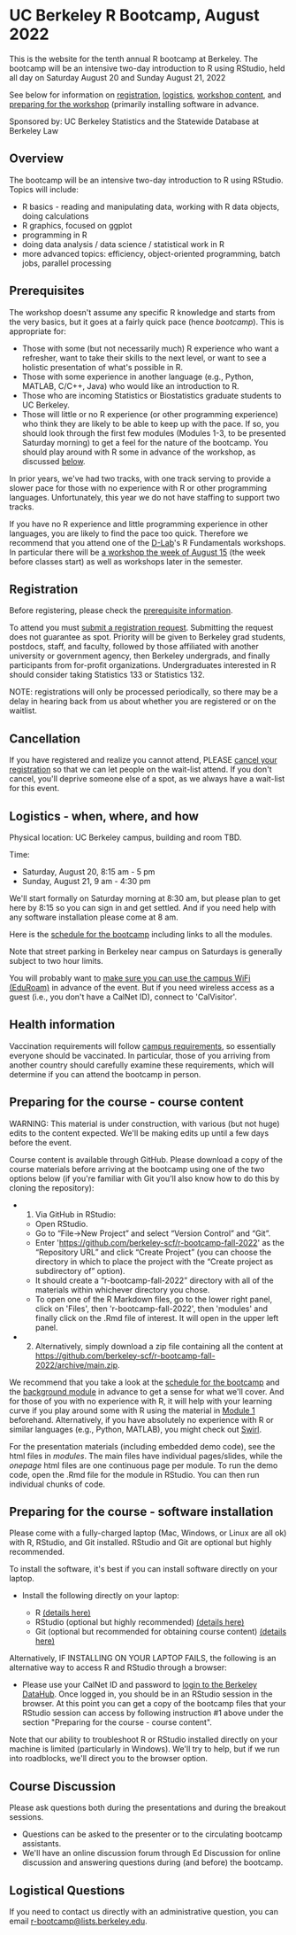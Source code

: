 # UC Berkeley R Bootcamp, August 2022

This is the website for the tenth annual R bootcamp at Berkeley. The bootcamp will be an intensive two-day introduction to R using RStudio, held all day on Saturday August 20 and Sunday August 21, 2022

See below for information on [registration](#registration), [logistics](#logistics---when-where-and-how), [workshop content](#preparing-for-the-course---course-content), and [preparing for the workshop](#preparing-for-the-course---software-installation) (primarily installing software in advance.

Sponsored by: UC Berkeley Statistics and the Statewide Database at Berkeley Law

## Overview

The bootcamp will be an intensive two-day introduction to R using RStudio. Topics will include:

 * R basics - reading and manipulating data, working with R data objects, doing calculations
 * R graphics, focused on ggplot
 * programming in R
 * doing data analysis / data science / statistical work in R
 * more advanced topics: efficiency, object-oriented programming, batch jobs, parallel processing

## Prerequisites

The workshop doesn't assume any specific R knowledge and starts from the very basics, but it goes at a fairly quick pace (hence *bootcamp*). This is appropriate for:

 - Those with some (but not necessarily much) R experience who want a refresher, want to take their skills to the next level, or want to see a holistic presentation of what's possible in R.
 - Those with some experience in another language (e.g., Python, MATLAB, C/C++, Java) who would like an introduction to R.
 - Those who are incoming Statistics or Biostatistics graduate students to UC Berkeley.
 - Those will little or no R experience (or other programming experience) who think they are likely to be able to keep up with the pace. If so, you should look through the first few modules (Modules 1-3, to be presented Saturday morning) to get a feel for the nature of the bootcamp. You should play around with R some in advance of the workshop, as discussed [below](#preparing-for-the-course---course-content).

In prior years, we've had two tracks, with one track serving to provide a slower pace for those with no experience with R or other programming languages. Unfortunately, this year we do not have staffing to support two tracks.

If you have no R experience and little programming experience in other languages, you are likely to find the pace too quick. Therefore we recommend that you attend one of the [D-Lab](https://dlab.berkeley.edu)'s R Fundamentals workshops. In particular there will be [a workshop the week of August 15](https://dlab.berkeley.edu/events/more-d-lab-events-and-workshops-coming-soon/2022-08-15) (the week before classes start) as well as workshops later in the semester. 

## Registration

Before registering, please check the [prerequisite information](#prerequisites).

To attend you must [submit a registration request](https://forms.gle/pzhSxhc3rCgqubdE7). Submitting the request does not guarantee as spot. Priority will be given to Berkeley grad students, postdocs, staff, and faculty, followed by those affiliated with another university or government agency, then Berkeley undergrads, and finally participants from for-profit organizations. Undergraduates interested in R should consider taking Statistics 133 or Statistics 132. 

NOTE: registrations will only be processed periodically, so there may be a delay in hearing back from us about whether you are registered or on the waitlist.

## Cancellation

If you have registered and realize you cannot attend, PLEASE [cancel your registration](https://forms.gle/Q75qCFDqygL8oY3D6) so that we can let people on the wait-list attend. If you don't cancel, you'll deprive someone else of a spot, as we always have a wait-list for this event.

## Logistics - when, where, and how

Physical location: UC Berkeley campus, building and room TBD.

Time: 
  - Saturday, August 20, 8:15 am - 5 pm
  - Sunday, August 21, 9 am - 4:30 pm

We'll start formally on Saturday morning at 8:30 am, but please plan to get here by 8:15 so you can sign in and get settled. And if you need help with any software installation please come at 8 am.

Here is the [schedule for the bootcamp](https://berkeley-scf.github.io/r-bootcamp-fall-2022/schedule) including links to all the modules.

Note that street parking in Berkeley near campus on Saturdays is generally subject to two hour limits.

You will probably want to [make sure you can use the campus WiFi (EduRoam)](https://berkeley.service-now.com/kb_view.do?sysparm_article=KB0013807) in advance of the event. But if you need wireless access as a guest (i.e., you don't have a CalNet ID), connect to 'CalVisitor'.


## Health information

Vaccination requirements will follow [campus requirements](https://uhs.berkeley.edu/requirements/covid19), so essentially everyone should be vaccinated. In particular, those of you arriving from another country should carefully examine these requirements, which will determine if you can attend the bootcamp in person.

## Preparing for the course - course content

WARNING: This material is under construction, with various (but not huge) edits to the content expected. We'll be making edits up until a few days before the event.

Course content is available through GitHub. Please download a copy of the course materials before arriving at the bootcamp using one of the two options below (if you're familiar with Git you'll also know how to do this by cloning the repository):

 - 1. Via GitHub in RStudio:
    - Open RStudio. 
    - Go to “File→New Project” and select “Version Control” and “Git”. 
    - Enter 'https://github.com/berkeley-scf/r-bootcamp-fall-2022' as the “Repository URL” and click “Create Project” (you can choose the directory in which to place the project with the “Create project as subdirectory of” option). 
    - It should create a “r-bootcamp-fall-2022” directory with all of the materials within whichever directory you chose. 
    - To open one of the R Markdown files, go to the lower right panel, click on 'Files', then 'r-bootcamp-fall-2022', then 'modules' and finally click on the .Rmd file of interest. It will open in the upper left panel.

  - 2. Alternatively, simply download a zip file containing all the content at https://github.com/berkeley-scf/r-bootcamp-fall-2022/archive/main.zip.

We recommend that you take a look at the [schedule for the bootcamp](https://berkeley-scf.github.io/r-bootcamp-fall-2022/schedule) and the [background module](https://htmlpreview.github.io/?https://github.com/berkeley-scf/r-bootcamp-fall-2022/blob/main/modules/module0_induction.html) in advance to get a sense for what we'll cover. And for those of you with no experience with R, it will help with your learning curve if you play around some with R using the material in [Module 1](https://htmlpreview.github.io/?https://github.com/berkeley-scf/r-bootcamp-fall-2022/blob/main/modules/module1_basics.html) beforehand. Alternatively, if you have absolutely no experience with R or similar languages (e.g., Python, MATLAB), you might check out [Swirl](https://swirlstats.com).

For the presentation materials (including embedded demo code), see the html files in *modules*. The main files have individual pages/slides, while the *_onepage_* html files are one continuous page per module. To run the demo code, open the .Rmd file for the module in RStudio. You can then run individual chunks of code.

## Preparing for the course - software installation

Please come with a fully-charged laptop (Mac, Windows, or Linux are all ok) with R, RStudio, and Git installed. RStudio and Git are optional but highly recommended. 

To install the software, it's best if you can install software directly on your laptop.

  - Install the following directly on your laptop:
  
      - R [(details here)](https://htmlpreview.github.io/?https://github.com/berkeley-scf/r-bootcamp-fall-2022/blob/main/install/RandRStudioInstall.html)
      - RStudio (optional but highly recommended) [(details here)](https://htmlpreview.github.io/?https://github.com/berkeley-scf/r-bootcamp-fall-2022/blob/main/install/RandRStudioInstall.html)
      - Git (optional but recommended for obtaining course content) [(details here)](https://htmlpreview.github.io/?https://github.com/berkeley-scf/r-bootcamp-fall-2022/blob/main/install/gitInstall.html)

Alternatively, IF INSTALLING ON YOUR LAPTOP FAILS, the following is an alternative way to access R and RStudio through a browser:

  - Please use your CalNet ID and password to [login to the Berkeley DataHub](https://r.datahub.berkeley.edu). Once logged in, you should be in an RStudio session in the browser. At this point you can get a copy of the bootcamp files that your RStudio session can access by following instruction #1 above under the section "Preparing for the course - course content".

Note that our ability to troubleshoot R or RStudio installed directly on your machine is limited (particularly in Windows). We'll try to help, but if we run into roadblocks, we'll direct you to the browser option.

## Course Discussion

Please ask questions both during the presentations and during the breakout sessions. 

- Questions can be asked to the presenter or to the circulating bootcamp assistants.
- We'll have an online discussion forum through Ed Discussion for online discussion and answering questions during (and before) the bootcamp.

## Logistical Questions

If you need to contact us directly with an administrative question, you can email r-bootcamp@lists.berkeley.edu.
